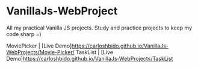 # VanillaJs-WebProject

All my practical Vanilla JS projects.
Study and practice projects to keep my code sharp =)

MoviePicker | [Live Demo]https://carloshbido.github.io/VanillaJs-WebProjects/Movie-Picker/
TaskList | [Live Demo]https://carloshbido.github.io/VanillaJs-WebProjects/TaskList
